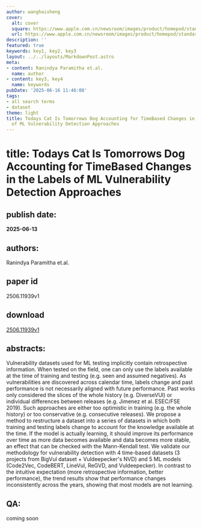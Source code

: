 ```yaml
---
author: wanghaisheng
cover:
  alt: cover
  square: https://www.apple.com.cn/newsroom/images/product/homepod/standard/Apple-HomePod-hero-230118_big.jpg.large_2x.jpg
  url: https://www.apple.com.cn/newsroom/images/product/homepod/standard/Apple-HomePod-hero-230118_big.jpg.large_2x.jpg
description: ''
featured: true
keywords: key1, key2, key3
layout: ../../layouts/MarkdownPost.astro
meta:
- content: Ranindya Paramitha et.al.
  name: author
- content: key3, key4
  name: keywords
pubDate: '2025-06-16 11:46:08'
tags:
- all search terms
- dataset
theme: light
title: Todays Cat Is Tomorrows Dog Accounting for TimeBased Changes in the Labels
  of ML Vulnerability Detection Approaches
---
```


# title: Todays Cat Is Tomorrows Dog Accounting for TimeBased Changes in the Labels of ML Vulnerability Detection Approaches 
## publish date: 
**2025-06-13** 
## authors: 
  Ranindya Paramitha et.al. 
## paper id
2506.11939v1
## download
[2506.11939v1](http://arxiv.org/abs/2506.11939v1)
## abstracts:
Vulnerability datasets used for ML testing implicitly contain retrospective information. When tested on the field, one can only use the labels available at the time of training and testing (e.g. seen and assumed negatives). As vulnerabilities are discovered across calendar time, labels change and past performance is not necessarily aligned with future performance. Past works only considered the slices of the whole history (e.g. DiverseVUl) or individual differences between releases (e.g. Jimenez et al. ESEC/FSE 2019). Such approaches are either too optimistic in training (e.g. the whole history) or too conservative (e.g. consecutive releases). We propose a method to restructure a dataset into a series of datasets in which both training and testing labels change to account for the knowledge available at the time. If the model is actually learning, it should improve its performance over time as more data becomes available and data becomes more stable, an effect that can be checked with the Mann-Kendall test. We validate our methodology for vulnerability detection with 4 time-based datasets (3 projects from BigVul dataset + Vuldeepecker's NVD) and 5 ML models (Code2Vec, CodeBERT, LineVul, ReGVD, and Vuldeepecker). In contrast to the intuitive expectation (more retrospective information, better performance), the trend results show that performance changes inconsistently across the years, showing that most models are not learning.
## QA:
coming soon
